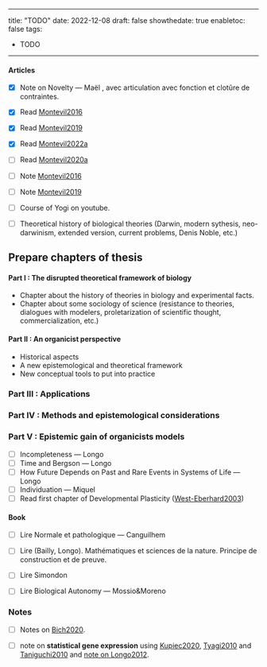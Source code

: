 
---
title: "TODO"
date: 2022-12-08
draft: false
showthedate: true
enabletoc: false
tags:
- TODO
---


#### Articles
- [x]  Note on Novelty  — Maël , avec articulation avec fonction et clotûre de contraintes.
- [x]  Read [Montevil2016](reference/Montevil2016.md)
- [x] Read [Montevil2019](reference/Montevil2019.md)
- [x] Read [Montevil2022a](reference/Montevil2022a.md)
- [ ] Read [Montevil2020a](reference/Montevil2020a.md) 
- [ ] Note [Montevil2016](reference/Montevil2016.md)
- [ ] Note [Montevil2019](reference/Montevil2019.md)

- [ ] Course of Yogi on youtube.
- [ ] Theoretical history of biological theories (Darwin, modern sythesis, neo-darwinism, extended version, current problems, Denis Noble, etc.)


## Prepare chapters of thesis

#### Part I : The disrupted theoretical framework of biology 
-  Chapter about the history of theories in biology and experimental facts. 
-  Chapter about some sociology of science (resistance to theories, dialogues with modelers, proletarization of scientific thought, commercialization, etc.)

#### Part II : An organicist perspective  
- Historical aspects
- A new epistemological and theoretical framework 
- New conceptual tools to put into practice

### Part III : Applications 

### Part IV : Methods and epistemological considerations

### Part V : Epistemic gain of organicists models








- [ ] Incompleteness — Longo 
- [ ] Time and Bergson — Longo 
- [ ] How Future Depends on Past and Rare Events in Systems of Life — Longo
- [ ] Individuation — Miquel
- [ ] Read first chapter of Developmental Plasticity ([West-Eberhard2003](reference/West-Eberhard2003.md))

#### Book
- [ ] Lire Normale et pathologique — Canguilhem
- [ ] Lire (Bailly, Longo). Mathématiques et sciences de la nature. Principe de construction et de preuve.
- [ ] Lire Simondon
- [ ] Lire Biological Autonomy — Mossio&Moreno


### Notes
- [ ]  Notes on [Bich2020](reference/Bich2020.md). 
- [ ]  note on **statistical gene expression** using [Kupiec2020](reference/Kupiec2020.md), [Tyagi2010](reference/Tyagi2010.md) and [Taniguchi2010](reference/Taniguchi2010.md) and [note on Longo2012](note/note%20on%20Longo2012.md).



